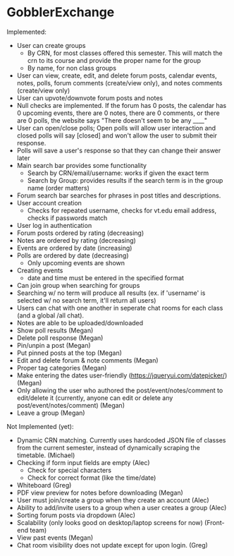 # GobblerExchange

Implemented:
- User can create groups
  - By CRN, for most classes offered this semester. This will match the crn to its course and provide the proper name for the group
  - By name, for non class groups
- User can view, create, edit, and delete forum posts, calendar events, notes, polls, forum comments (create/view only), and notes comments (create/view only)
- User can upvote/downvote forum posts and notes
- Null checks are implemented. If the forum has 0 posts, the calendar has 0 upcoming events, there are 0 notes, there are 0 comments, or there are 0 polls, the website says "There doesn't seem to be any ____"
- User can open/close polls; Open polls will allow user interaction and closed polls will say [closed] and won't allow the user to submit their response.
- Polls will save a user's response so that they can change their answer later
- Main search bar provides some functionality
    - Search by CRN/email/username: works if given the exact term
    - Search by Group: provides results if the search term is in the group name (order matters)
- Forum search bar searches for phrases in post titles and descriptions.
- User account creation
  - Checks for repeated username, checks for vt.edu email address, checks if passwords match
- User log in authentication
- Forum posts ordered by rating (decreasing)
- Notes are ordered by rating (decreasing)
- Events are ordered by date (increasing)
- Polls are ordered by date (decreasing)
    - Only upcoming events are shown
- Creating events
    - date and time must be entered in the specified format
- Can join group when searching for groups
- Searching w/ no term will produce all results (ex. if 'username' is selected w/ no search term, it'll return all users)
- Users can chat with one another in seperate chat rooms for each class (and a global /all chat).
- Notes are able to be uploaded/downloaded
- Show poll results (Megan)
- Delete poll response (Megan)
- Pin/unpin a post (Megan)
- Put pinned posts at the top (Megan)
- Edit and delete forum & note comments (Megan)
- Proper tag categories (Megan)
- Make entering the dates user-friendly (https://jqueryui.com/datepicker/) (Megan)
- Only allowing the user who authored the post/event/notes/comment to edit/delete it (currently, anyone can edit or delete any post/event/notes/comment) (Megan)
- Leave a group (Megan)

Not Implemented (yet):
- Dynamic CRN matching. Currently uses hardcoded JSON file of classes from the current semester, instead of dynamically scraping the timetable. (Michael)
- Checking if form input fields are empty (Alec)
  - Check for special characters
  - Check for correct format (like the time/date)
- Whiteboard (Greg)
- PDF view preview for notes before downloading (Megan)
- User must join/create a group when they create an account (Alec)
- Ability to add/invite users to a group when a user creates a group (Alec)
- Sorting forum posts via dropdown (Alec)
- Scalability (only looks good on desktop/laptop screens for now) (Front-end team)
- View past events (Megan)
- Chat room visibility does not update except for upon login. (Greg)
